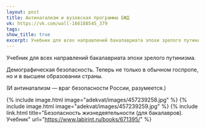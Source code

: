 ```yaml
---
layout: post
title: Антинатализм и вузовская программа БЖД
vk: https://vk.com/wall-166188545_379
tags: 
show_title: true
excerpt: Учебник для всех направлений бакалавриата эпохи зрелого путинизма.
---
```

Учебник для всех направлений бакалавриата эпохи зрелого путинизма.

Демографическая безопасность. Теперь не только в обычном госпропе, но и в высшем образовании страны.

(И антинатализм — враг безопасности России, разумеется.)

{% include image.html image="adekvat/images/457239258.jpg" %}
{% include image.html image="adekvat/images/457239259.jpg" %}
{% include link.html title="Безопасность жизнедеятельности (для бакалавров). Учебник" url="https://www.labirint.ru/books/671395/" %}